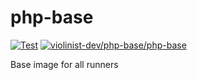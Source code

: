 # php-base

[![Test](https://github.com/violinist-dev/php-base/actions/workflows/test.yml/badge.svg)](https://github.com/violinist-dev/php-base/actions/workflows/test.yml)
[![violinist-dev/php-base/php-base](https://img.shields.io/badge/dynamic/yaml?url=https%3A%2F%2Fraw.githubusercontent.com%2Feiriksm%2Fghcr-pulls%2Fmaster%2Fviolinist-dev-php-base.yml&query=$.human&label=docker%20pulls)](https://github.com/violinist-dev/php-base/pkgs/container/php-base)

Base image for all runners
